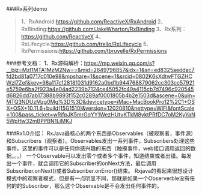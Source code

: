 ###Rx系列demo
  >1、RxAndroid:https://github.com/ReactiveX/RxAndroid
  >2、RxBinding:https://github.com/JakeWharton/RxBinding
  >3、Rx系列：https://github.com/ReactiveX
  >4、RxLifecycle:https://github.com/trello/RxLifecycle
  >5、RxPermissions:https://github.com/tbruyelle/RxPermissions

###参考文档：
   1、Rx源码解析：https://mp.weixin.qq.com/s?__biz=MzI1MTA1MzM2Nw==&mid=2649796857&idx=1&sn=ed8325aeddac7fd2bd81a0717c010e98&mpshare=1&scene=1&srcid=0802K6sXdtwFTGZHCWzl7Zef&key=98a117c12818f031d9162a0bd1b944768879062cc303cc57921e5759e6ba2f923a4e04ad2239b7124ce45052fc49a4115cb7d7496c920545d6826dd7ab17388b9893f152c0289af0001805b4b2e1503d&ascene=0&uin=MTQ3NDUzMzg0Mg%3D%3D&devicetype=iMac+MacBookPro12%2C1+OSX+OSX+10.11.6+build(15G1510)&version=12020810&nettype=WIFI&fontScale=100&pass_ticket=wRifpJK5mrGqYY1WezHUtvKTkM8yktPRfDC7oM2KyYaN5WpHw32mBPIfBN1LiMKJ

###Rx1.0介绍：
  RxJava最核心的两个东西是Observables（被观察者，事件源）和Subscribers（观察者）。Observables发出一系列事件，Subscribers处理这些事件。这里的事件可以是任何你感兴趣的东西（触摸事件，web接口调用返回的数据。。。）
  一个Observable可以发出零个或者多个事件，知道结束或者出错。每发出一个事件，就会调用它的Subscriber的onNext方法，最后调用Subscriber.onNext()或者Subscriber.onError()结束。
  Rxjava的看起来很想设计模式中的观察者模式，但是有一点明显不同，那就是如果一个Observerble没有任何的的Subscriber，那么这个Observable是不会发出任何事件的。



